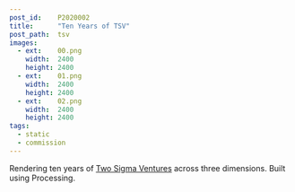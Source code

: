 ```yaml
---
post_id:    P2020002
title:      "Ten Years of TSV"
post_path:  tsv
images:
  - ext:    00.png
    width:  2400
    height: 2400
  - ext:    01.png
    width:  2400
    height: 2400
  - ext:    02.png
    width:  2400
    height: 2400
tags:
  - static
  - commission
---
```

Rendering ten years of [Two Sigma Ventures](https://twosigmaventures.com/) across three dimensions. Built using Processing.